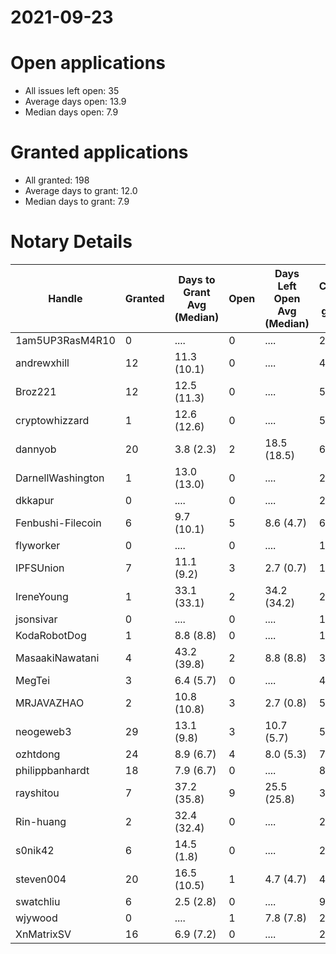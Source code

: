 2021-09-23
==========

# Open applications

- All issues left open: 35
- Average days open: 13.9
- Median days open: 7.9

# Granted applications

- All granted: 198
- Average days to grant: 12.0
- Median days to grant: 7.9

# Notary Details

| Handle            |   Granted | Days to Grant Avg (Median)   |   Open | Days Left Open Avg (Median)   |   Closed (no grant) |
|-------------------|-----------|------------------------------|--------|-------------------------------|---------------------|
| 1am5UP3RasM4R10   |         0 | ....                         |      0 | ....                          |                   2 |
| andrewxhill       |        12 | 11.3  (10.1)                 |      0 | ....                          |                  44 |
| Broz221           |        12 | 12.5  (11.3)                 |      0 | ....                          |                  55 |
| cryptowhizzard    |         1 | 12.6  (12.6)                 |      0 | ....                          |                   5 |
| dannyob           |        20 | 3.8  (2.3)                   |      2 | 18.5  (18.5)                  |                  69 |
| DarnellWashington |         1 | 13.0  (13.0)                 |      0 | ....                          |                   2 |
| dkkapur           |         0 | ....                         |      0 | ....                          |                   2 |
| Fenbushi-Filecoin |         6 | 9.7  (10.1)                  |      5 | 8.6  (4.7)                    |                  61 |
| flyworker         |         0 | ....                         |      0 | ....                          |                   1 |
| IPFSUnion         |         7 | 11.1  (9.2)                  |      3 | 2.7  (0.7)                    |                  10 |
| IreneYoung        |         1 | 33.1  (33.1)                 |      2 | 34.2  (34.2)                  |                   2 |
| jsonsivar         |         0 | ....                         |      0 | ....                          |                  13 |
| KodaRobotDog      |         1 | 8.8  (8.8)                   |      0 | ....                          |                   1 |
| MasaakiNawatani   |         4 | 43.2  (39.8)                 |      2 | 8.8  (8.8)                    |                  32 |
| MegTei            |         3 | 6.4  (5.7)                   |      0 | ....                          |                   4 |
| MRJAVAZHAO        |         2 | 10.8  (10.8)                 |      3 | 2.7  (0.8)                    |                   5 |
| neogeweb3         |        29 | 13.1  (9.8)                  |      3 | 10.7  (5.7)                   |                  51 |
| ozhtdong          |        24 | 8.9  (6.7)                   |      4 | 8.0  (5.3)                    |                  70 |
| philippbanhardt   |        18 | 7.9  (6.7)                   |      0 | ....                          |                  82 |
| rayshitou         |         7 | 37.2  (35.8)                 |      9 | 25.5  (25.8)                  |                  30 |
| Rin-huang         |         2 | 32.4  (32.4)                 |      0 | ....                          |                   2 |
| s0nik42           |         6 | 14.5  (1.8)                  |      0 | ....                          |                  23 |
| steven004         |        20 | 16.5  (10.5)                 |      1 | 4.7  (4.7)                    |                  44 |
| swatchliu         |         6 | 2.5  (2.8)                   |      0 | ....                          |                   9 |
| wjywood           |         0 | ....                         |      1 | 7.8  (7.8)                    |                   2 |
| XnMatrixSV        |        16 | 6.9  (7.2)                   |      0 | ....                          |                  26 |